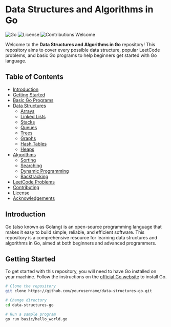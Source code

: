 # Data Structures and Algorithms in Go

![Go](https://img.shields.io/badge/Go-1.16-blue.svg)
![License](https://img.shields.io/badge/License-MIT-green.svg)
![Contributions Welcome](https://img.shields.io/badge/Contributions-Welcome-brightgreen.svg)

Welcome to the **Data Structures and Algorithms in Go** repository! This repository aims to cover every possible data structure, popular LeetCode problems, and basic Go programs to help beginners get started with Go language.

## Table of Contents

- [Introduction](#Introduction.md)
- [Getting Started](#getting-started)
- [Basic Go Programs](#basic-go-programs)
- [Data Structures](#data-structures)
  - [Arrays](#arrays)
  - [Linked Lists](#linked-lists)
  - [Stacks](#stacks)
  - [Queues](#queues)
  - [Trees](#trees)
  - [Graphs](#graphs)
  - [Hash Tables](#hash-tables)
  - [Heaps](#heaps)
- [Algorithms](#algorithms)
  - [Sorting](#sorting)
  - [Searching](#searching)
  - [Dynamic Programming](#dynamic-programming)
  - [Backtracking](#backtracking)
- [LeetCode Problems](#leetcode-problems)
- [Contributing](#contributing.md)
- [License](#license.md)
- [Acknowledgements](#acknowledgements)

## Introduction

Go (also known as Golang) is an open-source programming language that makes it easy to build simple, reliable, and efficient software. This repository is a comprehensive resource for learning data structures and algorithms in Go, aimed at both beginners and advanced programmers.

## Getting Started

To get started with this repository, you will need to have Go installed on your machine. Follow the instructions on the [official Go website](https://golang.org/doc/install) to install Go.

```sh
# Clone the repository
git clone https://github.com/yourusername/data-structures-go.git

# Change directory
cd data-structures-go

# Run a sample program
go run basic/hello_world.go
